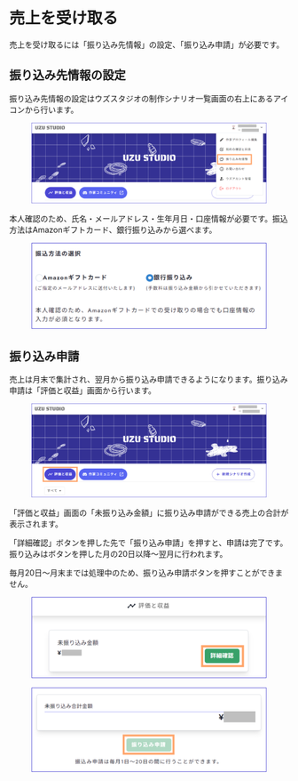 # 売上を受け取る

売上を受け取るには「振り込み先情報」の設定、「振り込み申請」が必要です。

## 振り込み先情報の設定

振り込み先情報の設定はウズスタジオの制作シナリオ一覧画面の右上にあるアイコンから行います。

<figure><img src="../.gitbook/assets/image (135).png" alt=""><figcaption></figcaption></figure>

本人確認のため、氏名・メールアドレス・生年月日・口座情報が必要です。振込方法はAmazonギフトカード、銀行振り込みから選べます。

<figure><img src="../.gitbook/assets/image (136).png" alt="" width="563"><figcaption></figcaption></figure>

## 振り込み申請

売上は月末で集計され、翌月から振り込み申請できるようになります。振り込み申請は「評価と収益」画面から行います。

<figure><img src="../.gitbook/assets/image (137) (1).png" alt=""><figcaption></figcaption></figure>

「評価と収益」画面の「未振り込み金額」に振り込み申請ができる売上の合計が表示されます。

「詳細確認」ボタンを押した先で「振り込み申請」を押すと、申請は完了です。振り込みはボタンを押した月の20日以降～翌月に行われます。

毎月20日～月末までは処理中のため、振り込み申請ボタンを押すことができません。

<figure><img src="../.gitbook/assets/image (138).png" alt="" width="563"><figcaption></figcaption></figure>

<figure><img src="../.gitbook/assets/image (139).png" alt="" width="563"><figcaption></figcaption></figure>
